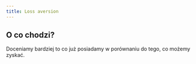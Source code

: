 ```yaml
---
title: Loss aversion
---
```


## O co chodzi?
Doceniamy bardziej to co już posiadamy w porównaniu do tego, co możemy zyskać.
 